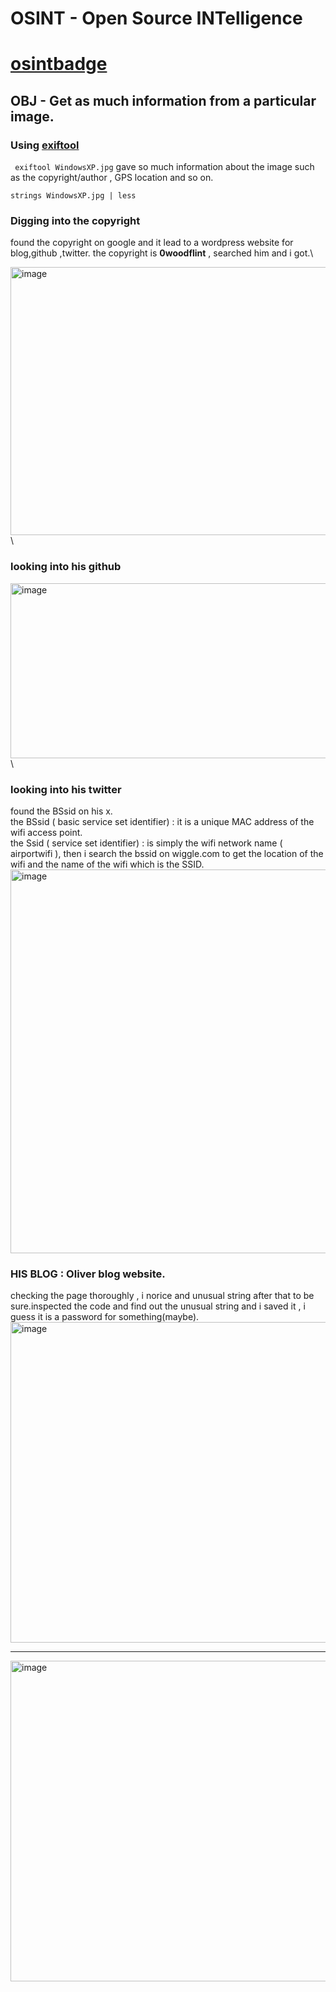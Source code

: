 # OSINT - Open Source INTelligence
# [osintbadge](https://tryhackme.com/ixDamien/badges/ohsint)
## OBJ - Get as much information from a particular image.

### Using [exiftool](https://github.com/exiftool/exiftool#)
``` exiftool WindowsXP.jpg``` 
gave so much information about the image such as the copyright/author , GPS location and so on.

``` strings WindowsXP.jpg | less ```
### Digging into the copyright
found the copyright on google and it lead to a wordpress website for blog,github ,twitter.
the copyright is **0woodflint**  , searched him and i got.\

<img width="691" height="429" alt="image" src="https://github.com/user-attachments/assets/2954a1d7-65b4-476a-bff8-66feef3f2e80" />\

### looking into his github 
<img width="577" height="280" alt="image" src="https://github.com/user-attachments/assets/3a48e800-8552-4e74-80c8-bbb7ee941c4e" />\

### looking into his twitter 
found the BSsid on his x.  
the BSsid ( basic service set identifier) : it is a unique MAC address of the wifi access point.  
the Ssid ( service set identifier) : is simply the wifi network name ( airportwifi ), then i search the bssid on wiggle.com to get the location of the wifi and the name of the wifi which is the SSID.  
<img width="602" height="614" alt="image" src="https://github.com/user-attachments/assets/f0ca8d7d-3cb6-4c69-9305-de441c86f904" />



### HIS BLOG : Oliver blog website. 
checking the page thoroughly , i norice and unusual string after that to be sure.inspected the code and find out the unusual string and i saved it , i guess it is a password for something(maybe).
<img width="846" height="513" alt="image" src="https://github.com/user-attachments/assets/fc63d193-d333-41d9-88e7-4659affd420e" />
________________________________________________________________________________________________________
<img width="846" height="513" alt="image" src="https://github.com/user-attachments/assets/70a59a25-3b85-4e68-bc7d-256483b4922c" />
